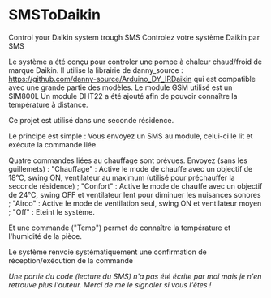 # SMSToDaikin
Control your Daikin system trough SMS
Controlez votre système Daikin par SMS

Le système a été conçu pour controler une pompe à chaleur chaud/froid de marque Daikin.
Il utilise la librairie de danny_source : https://github.com/danny-source/Arduino_DY_IRDaikin qui est compatible avec une grande partie des modèles.
Le module GSM utilisé est un SIM800L
Un module DHT22 a été ajouté afin de pouvoir connaître la température à distance.

Ce projet est utilisé dans une seconde résidence.

Le principe est simple :
Vous envoyez un SMS au module, celui-ci le lit et exécute la commande liée.

Quatre commandes liées au chauffage sont prévues. Envoyez (sans les guillemets) :
"Chauffage" : Active le mode de chauffe avec un objectif de 18°C, swing ON, ventilateur au maximum (utilisé pour préchauffer la seconde résidence) ;
"Confort" : Active le mode de chauffe avec un objectif de 24°C, swing OFF et ventilateur lent pour diminuer les nuisances sonores ;
"Airco" : Active le mode de ventilation seul, swing ON et ventilateur moyen ;
"Off" : Eteint le système.

Et une commande ("Temp") permet de connaître la température et l'humidité de la pièce.

Le système renvoie systématiquement une confirmation de réception/exécution de la commande

*Une partie du code (lecture du SMS) n'a pas été écrite par moi mais je n'en retrouve plus l'auteur. Merci de me le signaler si vous l'êtes !*

